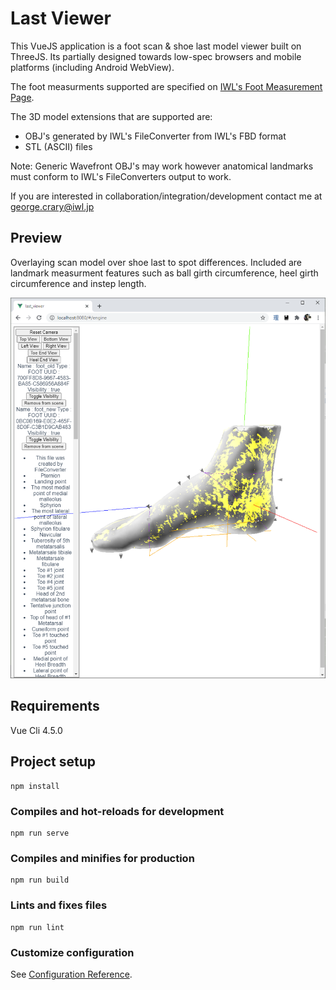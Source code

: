 # Last Viewer

This VueJS application is a foot scan & shoe last model viewer built on ThreeJS. Its partially designed towards low-spec browsers and mobile platforms (including Android WebView).

The foot measurments supported are specified on [IWL's Foot Measurement Page](http://www.iwl.jp/content/mark_dimension.html).

The 3D model extensions that are supported are:

- OBJ's generated by IWL's FileConverter from IWL's FBD format
- STL (ASCII) files

Note:
Generic Wavefront OBJ's may work however anatomical landmarks must conform to IWL's FileConverters output to work.

If you are interested in collaboration/integration/development contact me at george.crary@iwl.jp

## Preview

Overlaying scan model over shoe last to spot differences. Included are landmark measurment features such as ball girth circumference, heel girth circumference and instep length.

![](public/preview.png)

## Requirements
Vue Cli 4.5.0

## Project setup
```
npm install
```

### Compiles and hot-reloads for development
```
npm run serve
```

### Compiles and minifies for production
```
npm run build
```

### Lints and fixes files
```
npm run lint
```

### Customize configuration
See [Configuration Reference](https://cli.vuejs.org/config/).
